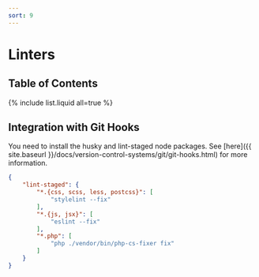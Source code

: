 ```yaml
---
sort: 9
---
```


# Linters

## Table of Contents

{% include list.liquid all=true %}

## Integration with Git Hooks

You need to install the husky and lint-staged node packages. See [here]({{ site.baseurl }}/docs/version-control-systems/git/git-hooks.html) for more information.

```json
{
    "lint-staged": {
        "*.{css, scss, less, postcss}": [
            "stylelint --fix"
        ],
        "*.{js, jsx}": [
            "eslint --fix"
        ],
        "*.php": [
            "php ./vendor/bin/php-cs-fixer fix"
        ]
    }
}
```
